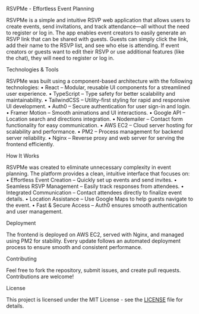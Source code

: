 RSVPMe - Effortless Event Planning

RSVPMe is a simple and intuitive RSVP web application that allows users to create events, send invitations, and track attendance—all without the need to register or log in. The app enables event creators to easily generate an RSVP link that can be shared with guests. Guests can simply click the link, add their name to the RSVP list, and see who else is attending. If event creators or guests want to edit their RSVP or use additional features (like the chat), they will need to register or log in.

Technologies & Tools

RSVPMe was built using a component-based architecture with the following technologies:
• React – Modular, reusable UI components for a streamlined user experience.
• TypeScript – Type safety for better scalability and maintainability.
• TailwindCSS – Utility-first styling for rapid and responsive UI development.
• Auth0 – Secure authentication for user sign-in and login.
• Framer Motion – Smooth animations and UI interactions.
• Google API – Location search and directions integration.
• Nodemailer – Contact form functionality for easy communication.
• AWS EC2 – Cloud server hosting for scalability and performance.
• PM2 – Process management for backend server reliability.
• Nginx – Reverse proxy and web server for serving the frontend efficiently.

How It Works

RSVPMe was created to eliminate unnecessary complexity in event planning. The platform provides a clean, intuitive interface that focuses on:
• Effortless Event Creation – Quickly set up events and send invites.
• Seamless RSVP Management – Easily track responses from attendees.
• Integrated Communication – Contact attendees directly to finalize event details.
• Location Assistance – Use Google Maps to help guests navigate to the event.
• Fast & Secure Access – Auth0 ensures smooth authentication and user management.

Deployment

The frontend is deployed on AWS EC2, served with Nginx, and managed using PM2 for stability. Every update follows an automated deployment process to ensure smooth and consistent performance.

Contributing

Feel free to fork the repository, submit issues, and create pull requests. Contributions are welcome!

License

This project is licensed under the MIT License - see the [LICENSE](LICENSE) file for details.
